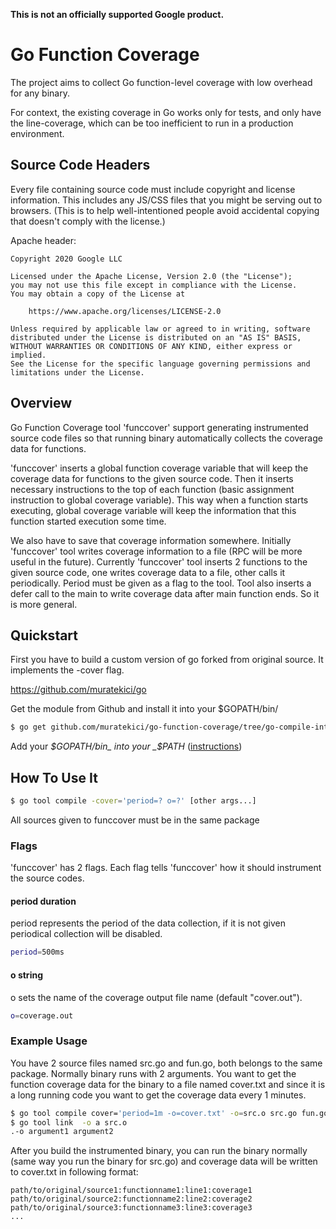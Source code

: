 **This is not an officially supported Google product.**

# Go Function Coverage

The project aims to collect Go function-level coverage with low overhead for any
binary.

For context, the existing coverage in Go works only for tests, and only have the
line-coverage, which can be too inefficient to run in a production environment.

## Source Code Headers

Every file containing source code must include copyright and license
information. This includes any JS/CSS files that you might be serving out to
browsers. (This is to help well-intentioned people avoid accidental copying that
doesn't comply with the license.)

Apache header:

```
Copyright 2020 Google LLC

Licensed under the Apache License, Version 2.0 (the "License");
you may not use this file except in compliance with the License.
You may obtain a copy of the License at

    https://www.apache.org/licenses/LICENSE-2.0

Unless required by applicable law or agreed to in writing, software
distributed under the License is distributed on an "AS IS" BASIS,
WITHOUT WARRANTIES OR CONDITIONS OF ANY KIND, either express or implied.
See the License for the specific language governing permissions and
limitations under the License.
```

## Overview

Go Function Coverage tool 'funccover' support generating instrumented source code files
so that running binary automatically collects the coverage data for functions.
    
'funccover' inserts a global function coverage variable that will keep the coverage data for functions 
to the given source code. Then it inserts necessary instructions to the top of each function 
(basic assignment instruction to global coverage variable). This way when a function starts executing, 
global coverage variable will keep the information that this function started execution some time. 

We also have to save that coverage information somewhere. Initially 'funccover' tool writes coverage information
to a file (RPC will be more useful in the future). Currently 'funccover' tool inserts 2 functions to the given
source code, one writes coverage data to a file, other calls it periodically. Period must be given as a flag to the tool.
Tool also inserts a defer call to the main to write coverage data after main function ends. So it is more general. 

## Quickstart

First you have to build a custom version of go forked from original source. It implements the -cover flag.

https://github.com/muratekici/go

Get the module from Github and install it into your $GOPATH/bin/
```bash
$ go get github.com/muratekici/go-function-coverage/tree/go-compile-integration/...
```

Add your _$GOPATH/bin_ into your _$PATH_ ([instructions](
https://github.com/golang/go/wiki/GOPATH))

## How To Use It

```bash
$ go tool compile -cover='period=? o=?' [other args...]
```

All sources given to funccover must be in the same package

### Flags

'funccover' has 2 flags. Each flag tells 'funccover' how it should instrument the source codes. 

#### period duration

period represents the period of the data collection, if it is not given periodical collection will be disabled. 

```bash
period=500ms
```

#### o string

o sets the name of the coverage output file name (default "cover.out").

```bash
o=coverage.out
```

### Example Usage

You have 2 source files named src.go and fun.go, both belongs to the same package. Normally binary runs with 2 arguments. You want to get the function coverage data for the binary to a file named cover.txt and since it is a long running code you want to get the coverage data every 1 minutes.

```bash
$ go tool compile cover='period=1m -o=cover.txt' -o=src.o src.go fun.go
$ go tool link  -o a src.o
.-o argument1 argument2
```

After you build the instrumented binary, you can run the binary normally (same way you run the binary for src.go) and coverage data will be written to cover.txt in following format:

```
path/to/original/source1:functionname1:line1:coverage1
path/to/original/source2:functionname2:line2:coverage2
path/to/original/source3:functionname3:line3:coverage3
...
```

